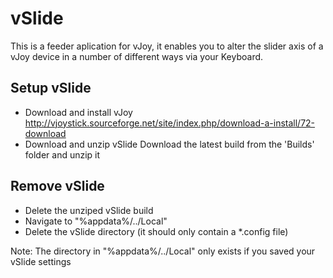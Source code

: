 # vSlide

This is a feeder aplication for vJoy, it enables you to alter the slider axis of a 
vJoy device in a number of different ways via your Keyboard.

Setup vSlide
-
- Download and install vJoy
  http://vjoystick.sourceforge.net/site/index.php/download-a-install/72-download
- Download and unzip vSlide
  Download the latest build from the 'Builds' folder and unzip it

Remove vSlide
-
- Delete the unziped vSlide build
- Navigate to "%appdata%/../Local"
- Delete the vSlide directory (it should only contain a *.config file)

Note: The directory in "%appdata%/../Local" only exists if you saved your vSlide settings
